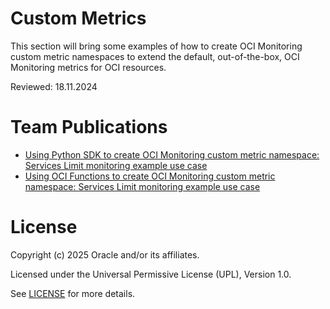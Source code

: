
# Custom Metrics

This section will bring some examples of how to create OCI Monitoring custom metric namespaces to extend the default, out-of-the-box, OCI Monitoring metrics for OCI resources. 

Reviewed: 18.11.2024

# Team Publications

- [Using Python SDK to create OCI Monitoring custom metric namespace: Services Limit monitoring example use case](./custom-metric-python-SDK-services-limit-monitoring/README.md)
- [Using OCI Functions to create OCI Monitoring custom metric namespace: Services Limit monitoring example use case](./custom-metric-FN-services-limit-monitoring/README.md)

# License

Copyright (c) 2025 Oracle and/or its affiliates.

Licensed under the Universal Permissive License (UPL), Version 1.0.

See [LICENSE](https://github.com/oracle-devrel/technology-engineering/blob/main/LICENSE) for more details.
